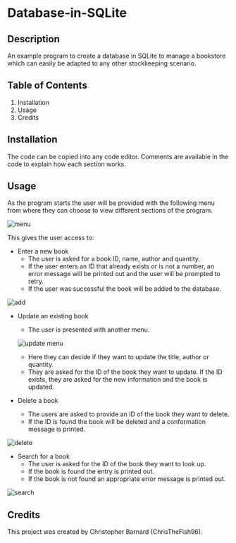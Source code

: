 # Database-in-SQLite

## Description
An example program to create a database in SQLite to manage a bookstore which can easily be adapted to any other stockkeeping scenario.

## Table of Contents
1. Installation
1. Usage
1. Credits

## Installation
The code can be copied into any code editor.
Comments are available in the code to explain how each section works.

## Usage
As the program starts the user will be provided with the following menu from where they can choose to view different sections of the program.

![menu](https://user-images.githubusercontent.com/125367266/226485106-2ebfc72e-ea9e-4d93-be4c-64789271a0a9.JPG)

This gives the user access to:
* Enter a new book
    * The user is asked for a book ID, name, author and quantity.
    * If the user enters an ID that already exists or is not a number, an error message will be printed out and the user will be prompted to retry.
    * If the user was successful the book will be added to the database.
    
![add](https://user-images.githubusercontent.com/125367266/226485129-1d7aaee1-a353-44a8-a7c1-b3ab300f6fc6.JPG)

* Update an existing book
   * The user is presented with another menu.
   
   ![update menu](https://user-images.githubusercontent.com/125367266/226485167-c8aaffef-ef29-4baf-8227-f4f6c821a3e8.JPG)

   * Here they can decide if they want to update the title, author or quantity.
   * They are asked for the ID of the book they want to update. If the ID exists, they are asked for the new information and the book is updated.

* Delete a book
   * The users are asked to provide an ID of the book they want to delete.
   * If the ID is found the book will be deleted and a conformation message is printed.

![delete](https://user-images.githubusercontent.com/125367266/226485294-e6bead39-69df-4863-ad78-8778e6858e60.JPG)

* Search for a book
    * The user is asked for the ID of the book they want to look up.
    * If the book is found the entry is printed out.
    * If the book is not found an appropriate error message is printed out.
    
![search](https://user-images.githubusercontent.com/125367266/226485307-44495d3d-244d-4432-80c4-d364bc1b062b.JPG)

## Credits
This project was created by Christopher Barnard (ChrisTheFish96).
